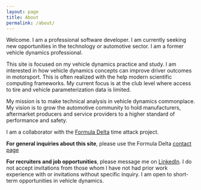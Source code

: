 ```yaml
---
layout: page
title: About
permalink: /about/
---
```


Welcome. I am a professional software developer. I am currently seeking new
opportunities in the technology or automotive sector. I am a former vehicle
dynamics professional.

This site is focused on my vehicle dynamics practice and study. I am interested
in how vehicle dynamics concepts can improve driver outcomes in motorsport.
This is often realized with the help modern scientific computing frameworks. My
current focus is at the club level where access to tire and vehicle
parameterization data is limited.

My mission is to make technical analysis in vehicle dynamics commonplace. My
vision is to grow the automotive community to hold manufacturers, aftermarket
producers and service providers to a higher standard of performance and safety.

I am a collaborator with the [Formula Delta](https://formuladelta.ca) time
attack project.

**For general inquiries about this site**, please use the Formula Delta
[contact page](https://formuladelta.ca/contact-us/)

**For recruiters and job opportunities**, please message me on
[LinkedIn](https://www.linkedin.com/in/ktse/). I do not accept invitations from
those whom I have not had prior work experience with or invitations without
specific inquiry. I am open to short-term opportunities in vehicle dynamics.
